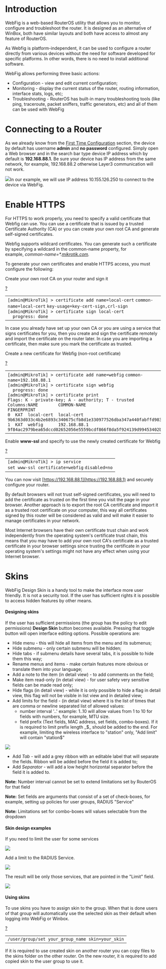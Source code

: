 # Introduction

WebFig is a web-based RouterOS utility that allows you to monitor, configure and troubleshoot the router. It is designed as an alternative of WinBox, both have similar layouts and both have access to almost any feature of RouterOS.

As Webfig is platform-independent, it can be used to configure a router directly from various devices without the need for software developed for specific platforms. In other words, there is no need to install additional software.

WebFig allows performing three basic actions:

-   Configuration - view and edit current configuration;
-   Monitoring - display the current status of the router, routing information, interface stats, logs, etc;
-   Troubleshooting - RouterOS has built-in many troubleshooting tools (like ping, traceroute, packet sniffers, traffic generators, etc) and all of them can be used with WebFig

# Connecting to a Router

As we already know from the [First Time Configuration](https://help.mikrotik.com/docs/display/ROS/First+Time+Configuration) section, the device by default has username **admin** and **no password** configured. Simply open a Web browser and in the search bar type device IP address which by default is **192.168.88.1.** Be sure your device has IP address from the same network, for example, 192.168.88.2 otherwise Layer3 communication will not work.

![](https://help.mikrotik.com/docs/download/attachments/328131/webfig.png?version=3&modificationDate=1571210992820&api=v2)In our example, we will use IP address 10.155.126.250 to connect to the device via WebFig.

# Enable HTTPS

For HTTPS to work properly, you need to specify a valid certificate that Webfig can use. You can use a certificate that is issued by a trusted Certificate Authority (CA) or you can create your own root CA and generate self-signed certificates. 

Webfig supports wildcard certificates. You can generate such a certificate by specifying a wildcard in the common-name property, for example, _common-name=\*.[mikrotik.com](https://mikrotik.com)._

To generate your own certificates and enable HTTPS access, you must configure the following:

Create your own root CA on your router and sign it

[?](https://help.mikrotik.com/docs/display/ROS/Webfig#)

<table border="0" cellpadding="0" cellspacing="0"><tbody><tr><td class="code"><div class="container" title="Hint: double-click to select code"><div class="line number1 index0 alt2" data-bidi-marker="true"><code class="ros plain">[admin@MikroTik] &gt; certificate </code><code class="ros functions">add </code><code class="ros value">name</code><code class="ros plain">=local-cert</code> <code class="ros value">common-name</code><code class="ros plain">=local-cert</code> <code class="ros value">key-usage</code><code class="ros plain">=key-cert-sign,crl-sign</code></div><div class="line number2 index1 alt1" data-bidi-marker="true"><code class="ros plain">[admin@MikroTik] &gt; certificate sign local-cert</code></div><div class="line number3 index2 alt2" data-bidi-marker="true"><code class="ros spaces">&nbsp;&nbsp;</code><code class="ros plain">progress</code><code class="ros constants">: done</code></div></div></td></tr></tbody></table>

In case you already have set up your own CA or you are using a service that signs certificates for you, then you create and sign the certificate remotely and import the certificate on the router later. In case you are importing a certificate, then make sure you mark the certificate as trusted.

Create a new certificate for Webfig (non-root certificate)

[?](https://help.mikrotik.com/docs/display/ROS/Webfig#)

<table border="0" cellpadding="0" cellspacing="0"><tbody><tr><td class="code"><div class="container" title="Hint: double-click to select code"><div class="line number1 index0 alt2" data-bidi-marker="true"><code class="ros plain">[admin@MikroTik] &gt; certificate </code><code class="ros functions">add </code><code class="ros value">name</code><code class="ros plain">=webfig</code> <code class="ros value">common-name</code><code class="ros plain">=192.168.88.1</code></div><div class="line number2 index1 alt1" data-bidi-marker="true"><code class="ros plain">[admin@MikroTik] &gt; certificate sign webfig</code></div><div class="line number3 index2 alt2" data-bidi-marker="true"><code class="ros spaces">&nbsp;&nbsp;</code><code class="ros plain">progress</code><code class="ros constants">: done</code></div><div class="line number4 index3 alt1" data-bidi-marker="true"><code class="ros plain">[admin@MikroTik] &gt; certificate print</code></div><div class="line number5 index4 alt2" data-bidi-marker="true"><code class="ros plain">Flags</code><code class="ros constants">: K - private-key; A - authority; T - trusted</code></div><div class="line number6 index5 alt1" data-bidi-marker="true"><code class="ros plain">Columns</code><code class="ros constants">:NAME&nbsp;&nbsp;&nbsp;&nbsp;&nbsp;&nbsp;&nbsp; COMMON-NAME&nbsp;&nbsp;&nbsp;&nbsp; FINGERPRINT&nbsp;&nbsp;&nbsp;&nbsp;&nbsp;&nbsp;&nbsp;&nbsp;&nbsp;&nbsp;&nbsp;&nbsp;&nbsp;&nbsp;&nbsp;&nbsp;&nbsp;&nbsp;&nbsp;&nbsp;&nbsp;&nbsp;&nbsp;&nbsp;&nbsp;&nbsp;&nbsp;&nbsp;&nbsp;&nbsp;&nbsp;&nbsp;&nbsp;&nbsp;&nbsp;&nbsp;&nbsp;&nbsp;&nbsp;&nbsp;&nbsp;&nbsp;&nbsp;&nbsp;&nbsp;&nbsp;&nbsp;&nbsp;&nbsp;&nbsp;&nbsp;&nbsp;</code></div><div class="line number7 index6 alt2" data-bidi-marker="true"><code class="ros plain">0&nbsp; KAT&nbsp; local-cert&nbsp; local-cert&nbsp;&nbsp;&nbsp;&nbsp;&nbsp; 9b6363d033c4b2e6893c340675cfb8d1e330977526dba347a440fabffd983c5d</code></div><div class="line number8 index7 alt1" data-bidi-marker="true"><code class="ros plain">1&nbsp; KAT&nbsp; webfig&nbsp;&nbsp;&nbsp;&nbsp;&nbsp; 192.168.88.1&nbsp;&nbsp;&nbsp; 9f84ac2979bea65dccd02652056e5559bcdf866f8da5f924139d99453402bd02</code></div></div></td></tr></tbody></table>

Enable **www-ssl** and specify to use the newly created certificate for Webfig

[?](https://help.mikrotik.com/docs/display/ROS/Webfig#)

<table border="0" cellpadding="0" cellspacing="0"><tbody><tr><td class="code"><div class="container" title="Hint: double-click to select code"><div class="line number1 index0 alt2" data-bidi-marker="true"><code class="ros plain">[admin@MikroTik] &gt; ip service</code></div><div class="line number2 index1 alt1" data-bidi-marker="true"><code class="ros functions">set </code><code class="ros plain">www-ssl </code><code class="ros value">certificate</code><code class="ros plain">=webfig</code> <code class="ros value">disabled</code><code class="ros plain">=no</code></div></div></td></tr></tbody></table>

You can now visit [https://192.168.88.1](https://192.168.88.1) and securely configure your router.

By default browsers will not trust self-signed certificates, you will need to add the certificate as trusted on the first time you visit the page in your browser. Another approach is to export the root CA certificate and import it as a trusted root certificate on your computer, this way all certificates signed by this router will be considered as valid and will make it easier to manage certificates in your network.

Most Internet browsers have their own certificate trust chain and work independently from the operating system's certificate trust chain, this means that you may have to add your own root CA's certificate as a trusted certificate in your browser settings since trusting the certificate in your operating system's settings might not have any effect when using your Internet browser.

# Skins

WebFig Design Skin is a handy tool to make the interface more user friendly. It is not a security tool. If the user has sufficient rights it is possible to access hidden features by other means.

#### Designing skins

If the user has sufficient permissions (the group has the policy to edit permissions) **Design Skin** button becomes available. Pressing that toggle button will open interface editing options. Possible operations are:

-   Hide menu - this will hide all items from the menu and its submenus;
-   Hide submenu - only certain submenu will be hidden;
-   Hide tabs - if submenu details have several tabs, it is possible to hide them this way;
-   Rename menus and items - make certain features more obvious or translate them into your language;
-   Add a note to the item (in detail view) - to add comments on the field;
-   Make item read-only (in detail view) - for user safety very sensitive fields can be made read only;
-   Hide flags (in detail view) - while it is only possible to hide a flag in detail view, this flag will not be visible in list view and in detailed view;
-   Add limits for the field - (in detail view) where it is the list of times that are comma or newline separated list of allowed values:
    -   number interval '..' example: 1..10 will allow values from 1 to 10 for fields with numbers, for example, MTU size.
    -   field prefix (Text fields, MAC address, set fields, combo-boxes). If it is required to limit prefix length _$_ should be added to the end. For example, limiting the wireless interface to "station" only, "Add limit" will contain "station$"

![](https://help.mikrotik.com/docs/download/attachments/328131/image-2022-11-8_15-57-32.png?version=1&modificationDate=1667915851247&api=v2)

-   Add _Tab_ \- will add a grey ribbon with an editable label that will separate the fields. Ribbon will be added before the field it is added to;
-   Add _Separator_ \- will add a low height horizontal separator before the field it is added to.

  

**Note:** Number interval cannot be set to extend limitations set by RouterOS for that field

**Note:** Set fields are arguments that consist of a set of check-boxes, for example, setting up policies for user groups, RADIUS "Service"

**Note:** Limitations set for combo-boxes will values selectable from the dropdown

#### Skin design examples

If you need to limit the user for some services 

![](https://help.mikrotik.com/docs/download/attachments/328131/image-2022-11-8_16-47-4.png?version=1&modificationDate=1667918823526&api=v2)

Add a limit to the RADIUS Service.

![](https://help.mikrotik.com/docs/download/attachments/328131/image-2022-11-8_17-6-52.png?version=1&modificationDate=1667920010786&api=v2)

The result will be only those services, that are pointed in the "Limit" field.

![](https://help.mikrotik.com/docs/download/attachments/328131/image-2022-11-8_17-7-15.png?version=1&modificationDate=1667920033833&api=v2)

#### Using skins

To use skins you have to assign skin to the group. When that is done users of that group will automatically use the selected skin as their default when logging into WebFig or Winbox.

[?](https://help.mikrotik.com/docs/display/ROS/Webfig#)

<table border="0" cellpadding="0" cellspacing="0"><tbody><tr><td class="code"><div class="container" title="Hint: double-click to select code"><div class="line number1 index0 alt2" data-bidi-marker="true"><code class="ros constants">/user/group/</code><code class="ros functions">set </code><code class="ros plain">your_group_name </code><code class="ros value">skin</code><code class="ros plain">=your_skin</code></div></div></td></tr></tbody></table>

If it is required to use created skin on another router you can copy files to the skins folder on the other router. On the new router, it is required to add copied skin to the user group to use it.